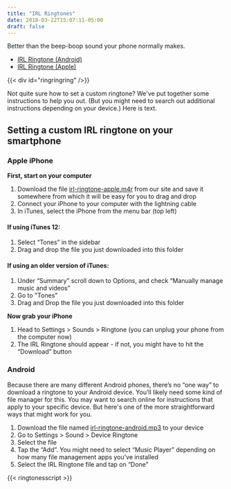 ```yaml
---
title: "IRL Ringtones"
date: 2018-03-22T15:07:11-05:00
draft: false
---
```


Better than the beep-boop sound your phone normally makes.

- [IRL Ringtone (Android)](https://assets.mozilla.net/irlringtones/irl-ringtone-android.mp3)
- [IRL Ringtone (Apple)](https://assets.mozilla.net/irlringtones/irl-ringtone-apple.m4r)

{{< div id="ringringring" />}}

Not quite sure how to set a custom ringtone? We've put together some instructions to help you out. (But you might need to search out additional instructions depending on your device.)
Here is text.

## Setting a custom IRL ringtone on your smartphone

### Apple iPhone

**First, start on your computer**

1. Download the file [irl-ringtone-apple.m4r](https://assets.mozilla.net/irlringtones/irl-ringtone-apple.m4r) from our site and save it somewhere from which it will be easy for you to drag and drop
2. Connect your iPhone to your computer with the lightning cable
3. In iTunes, select the iPhone from the menu bar (top left)

#### If using iTunes 12:

1. Select “Tones” in the sidebar
2. Drag and drop the file you just downloaded into this folder

#### If using an older version of iTunes:

1. Under “Summary” scroll down to Options, and check “Manually manage music and videos”
2. Go to "Tones"
3. Drag and Drop the file you just downloaded into this folder

**Now grab your iPhone**

1. Head to Settings > Sounds > Ringtone (you can unplug your phone from the computer
now)
2. The IRL Ringtone should appear - if not, you might have to hit the “Download” button

### Android

Because there are many different Android phones, there’s no “one way” to download a ringtone to your Android device. You’ll likely need some kind of file manager for this. You may want to search online for instructions that apply to your specific device. But here's one of the more straightforward ways that might work for you.

1. Download the file named [irl-ringtone-android.mp3](https://assets.mozilla.net/irlringtones/irl-ringtone-android.mp3) to your device
2. Go to Settings > Sound > Device Ringtone
3. Select the file
4. Tap the “Add”. You might need to select “Music Player” depending on how many file management apps you’ve installed
5. Select the IRL Ringtone file and tap on “Done”

{{< ringtonesscript >}}
